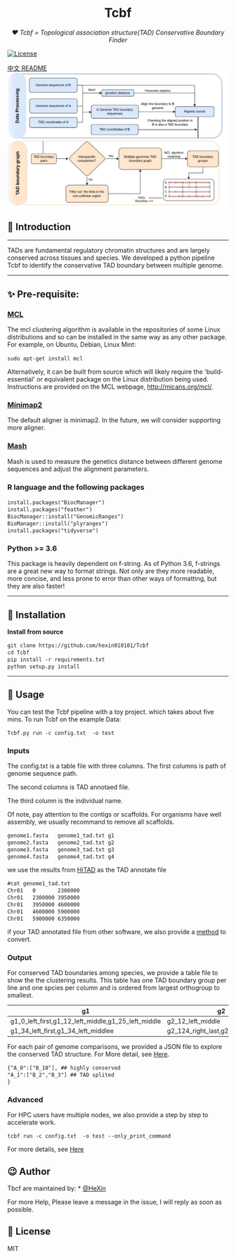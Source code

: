 <h1 align="center">Tcbf</h1>
<p align="center">
    <em> ❤️ Tcbf = Topological association structure(TAD) Conservative Boundary Finder</em>
</p>
<p>
    <a href="https://opensource.org/licenses/MIT">
        <img src="https://img.shields.io/badge/License-MIT-brightgreen.svg" alt="License">
    </a>
</p>

[中文 README](README.ch.md)
![image](./pipeline.jpg)
## 📣 Introduction
___
TADs are fundamental regulatory chromatin structures and are
largely conserved across tissues and species. We developed 
a python pipeline Tcbf to identify the conservative TAD boundary between
multiple genome.


___
## ✨ Pre-requisite:
### [MCL](https://github.com/micans/mcl)
The mcl clustering algorithm is available in the
repositories of some Linux distributions and so can be
installed in the same way as any other package. 
For example, on Ubuntu, Debian, Linux Mint:

`sudo apt-get install mcl`


Alternatively, it can be built from source which 
will likely require the 'build-essential'
or equivalent package on the Linux distribution being 
used. Instructions are provided on the MCL webpage, 
http://micans.org/mcl/.

### [Minimap2](https://github.com/lh3/minimap2)
The default aligner is minimap2. In the future, we will consider supporting more aligner.

### [Mash](https://github.com/marbl/Mash)
Mash is used to measure the genetics distance between different genome sequences and adjust the alignment parameters.


### R language and the following packages

```
install.packages("BiocManager")
install.packages("feather")
BiocManager::install("GenomicRanges")
BioManager::install("plyranges")
install.packages("tidyverse")
```

### Python >= 3.6
This package is heavily dependent on f-string. As of Python 3.6, f-strings are a great new way to format strings. Not only are they more readable, more concise, and less prone to error than other ways of
formatting, but they are also faster!
___
## 🔰 Installation

[//]: # (**pip install**)

[//]: # (```shell)

[//]: # (pip install Tcbf)

[//]: # (```)

**Install from source**
```shell
git clone https://github.com/hexin010101/Tcbf
cd Tcbf
pip install -r requirements.txt
python setup.py install
```

[//]: # (### Quick installation using docker)

[//]: # ()
[//]: # (`docker pull Tcbf`)

[//]: # (Singularity container source)

[//]: # ()
[//]: # (`singularity pull Tcbf.sif docker://Tcbf`)
___
## 📝 Usage

You can test the Tcbf pipeline with a toy project. which takes about five mins.
To run Tcbf on the example Data:
```
Tcbf.py run -c config.txt  -o test
```

### Inputs
The config.txt is a table file with three columns. 
The first columns is path of genome sequence path.

The second columns is TAD annotaed file.


The third column is the individual name.


Of note, pay attention to the contigs or scaffolds. For organisms have well assembly,
we usually recommand to remove all scaffolds.
```
genome1.fasta   genome1_tad.txt g1
genome2.fasta   genome2_tad.txt g2
genome3.fasta   genome3_tad.txt g3
genome4.fasta   genome4_tad.txt g4
```

we use the results from [HiTAD](https://academic.oup.com/nar/article/45/19/e163/4093166) 
as the TAD annotate file 
```
#cat genome1_tad.txt
Chr01   0       2300000
Chr01   2300000 3950000
Chr01   3950000 4600000
Chr01   4600000 5900000
Chr01   5900000 6350000
```
if your TAD annotated file from other software, we also provide a [method]() 
to convert.


### Output
For conserved TAD boundaries among species, we provide a table file to show the 
the clustering results. This table has one TAD boundary group per line and one spcies per column and is ordered
from largest orthogroup to smallest.



| g1                                                  | g2                                   |
|-----------------------------------------------------|--------------------------------------|
| g1_0_left_first,g1_12_left_middle,g1_25_left_middle | g2_12_left_middle                    |
| g1_34_left_first,g1_34_left_middlee                 | g2_124_right_last,g2_14_left_middle, |


For each pair of genome comparisons, we provided a JSON file 
to explore the conserved TAD structure. For More detail, see [Here]().
```
{"A_0":["B_10"], ## highly conserved
"A_1":["B_2","B_3"] ## TAD splited              
}
```
### Advanced
For HPC users have multiple nodes, we also provide a step by step to accelerate work.
```
tcbf run -c config.txt  -o test --only_print_command
```
For more details, see [Here]()



## 😉 Author
Tbcf are maintained by: * [@HeXin](https://github.com/hexin010101)


For more Help, Please leave a message in the issue, 
I will reply as soon as possible.


## 📃 License

MIT 
